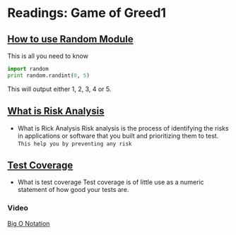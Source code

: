 # Readings: Game of Greed1

## [How to use Random Module](https://www.pythonforbeginners.com/random/how-to-use-the-random-module-in-python)

This is all you need to know

```python
import random
print random.randint(0, 5)

```

This will output either 1, 2, 3, 4 or 5.

## [What is Risk Analysis](https://www.edureka.co/blog/risk-analysis-in-software-testing/)

- What is Rick Analysis
  Risk analysis is the process of identifying the risks in applications or software that you built and prioritizing them to test.
  `This help you by preventing any risk`

## [Test Coverage](https://martinfowler.com/bliki/TestCoverage.html)

- What is test coverage
            Test coverage is of little use as a numeric statement of how good your tests are.

### Video

[Big O Notation](https://www.youtube.com/watch?v=v4cd1O4zkGw)
